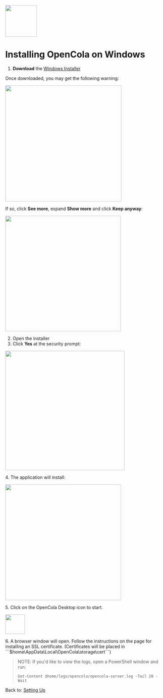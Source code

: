<img src="../../img/pull-tab.svg" width="100" />

# Installing OpenCola on Windows



1. <strong>Download</strong> the [Windows Installer](https://github.com/johnmidgley/opencola-alpha/releases/download/1.1.6/OpenCola-Windows-1.1.6.msi) 

Once downloaded, you may get the following warning:

<img src="img/browser-download-warning-msi.png" width="368"/>

If so, click <strong>See more</strong>, expand <strong>Show more</strong> and click <strong>Keep anyway</strong>:

<img src="img/keep-anyway.png" width="366" />

2. Open the installer
3. Click <strong>Yes</strong> at the security prompt:
<p>
        <img src="img/user-account-control.png" width="378" />
</p>
4. The application will install:
<p>
        <img src="img/installing.png" width="367">
</p>
5. Click on the OpenCola Desktop icon to start. 
<p>
        <img src="img/desktop-shortcut.png" width="62"/>
</p>
6. A browser window will open. Follow the instructions on the page for installing an SSL certificate.  (Certificates will be placed in ```$home\AppData\Local\OpenCola\storage\cert```)

> NOTE: If you'd like to view the logs, open a PowerShell window and run:
> ```
> Get-Content $home/logs/opencola/opencola-server.log -Tail 20 -Wait
> ```

Back to: [Setting Up](../../README.md#setting-up)

